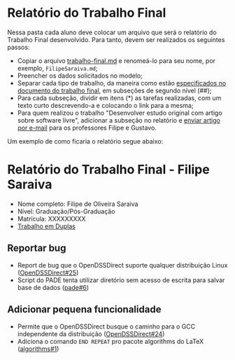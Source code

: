 # Relatório do Trabalho Final

Nessa pasta cada aluno deve colocar um arquivo que será o relatório do Trabalho Final desenvolvido. Para tanto, devem ser realizados os seguintes passos:

* Copiar o arquivo [trabalho-final.md](trabalho-final.md) e renomeá-lo para seu nome, por exemplo, `FilipeSaraiva.md`;
* Preencher os dados solicitados no modelo;
* Separar cada tipo de trabalho, da maneira como estão [especificados no documento do trabalho final](https://github.com/gustavopinto/tesl/blob/master/trabalho-final.md), em subseções de segundo nível (##);
* Para cada subseção, dividir em itens (\*) as tarefas realizadas, com um texto curto descrevendo-a e colocando o link para a mesma;
* Para quem realizou o trabalho "Desenvolver estudo original com artigo sobre software livre", adicionar a subseção no relatório e [enviar artigo por e-mail](https://github.com/gustavopinto/tesl#professores) para os professores Filipe e Gustavo.

Um exemplo de como ficaria o relatório segue abaixo:

# Relatório do Trabalho Final - Filipe Saraiva

* Nome completo: Filipe de Oliveira Saraiva
* Nível: Graduação/Pós-Graduação
* Matrícula: XXXXXXXXX
* [Trabalho em Duplas]()

## Reportar bug

* Report de bug que o OpenDSSDirect suporte qualquer distribuição Linux ([OpenDSSDirect#25](https://github.com/Muxelmann/OpenDSSDirect.make/issues/25))
* Script do PADE tenta utilizar diretório sem acesso de escrita para salvar base de dados ([pade#6](https://github.com/grei-ufc/pade/issues/6))

## Adicionar pequena funcionalidade

* Permite que o OpenDSSDirect busque o caminho para o GCC independente da distribuição ([OpenDSSDirect#24](https://github.com/Muxelmann/OpenDSSDirect.make/pull/24))
* Adiciona o comando `END REPEAT` pro pacote algorithms do LaTeX ([algorithms#1](https://github.com/rbrito/algorithms/pull/1))
